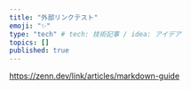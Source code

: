 ```yaml
---
title: "外部リンクテスト"
emoji: "✨"
type: "tech" # tech: 技術記事 / idea: アイデア
topics: []
published: true
---
```


https://zenn.dev/link/articles/markdown-guide

